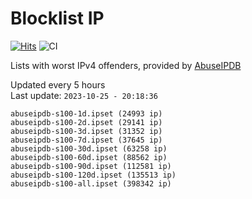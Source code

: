 # Blocklist IP

[![Hits](https://hits.seeyoufarm.com/api/count/incr/badge.svg?url=https%3A%2F%2Fgithub.com%2Fborestad%2Fblocklist-ip%2F&count_bg=%2379C83D&title_bg=%23555555&icon=&icon_color=%23E7E7E7&title=hits&edge_flat=false)](https://hits.seeyoufarm.com)  ![CI](https://img.shields.io/github/workflow/status/borestad/blocklist-ip/CI?style=flat-square)

Lists with worst IPv4 offenders, provided by [AbuseIPDB](https://www.abuseipdb.com/)

<!-- FOOTER-PLACEHOLDER -->
Updated every 5 hours<br>
Last update: `2023-10-25 - 20:18:36`
```
abuseipdb-s100-1d.ipset (24993 ip)
abuseipdb-s100-2d.ipset (29141 ip)
abuseipdb-s100-3d.ipset (31352 ip)
abuseipdb-s100-7d.ipset (37645 ip)
abuseipdb-s100-30d.ipset (63258 ip)
abuseipdb-s100-60d.ipset (88562 ip)
abuseipdb-s100-90d.ipset (112581 ip)
abuseipdb-s100-120d.ipset (135513 ip)
abuseipdb-s100-all.ipset (398342 ip)
```
